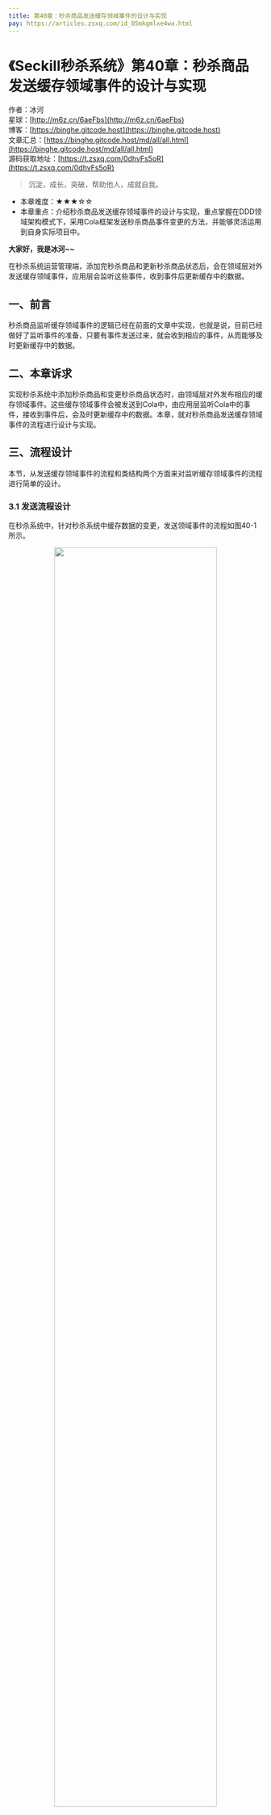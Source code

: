 ```yaml
---
title: 第40章：秒杀商品发送缓存领域事件的设计与实现
pay: https://articles.zsxq.com/id_05mkgmlxe4wa.html
---
```


# 《Seckill秒杀系统》第40章：秒杀商品发送缓存领域事件的设计与实现

作者：冰河
<br/>星球：[http://m6z.cn/6aeFbs](http://m6z.cn/6aeFbs)
<br/>博客：[https://binghe.gitcode.host](https://binghe.gitcode.host)
<br/>文章汇总：[https://binghe.gitcode.host/md/all/all.html](https://binghe.gitcode.host/md/all/all.html)
<br/>源码获取地址：[https://t.zsxq.com/0dhvFs5oR](https://t.zsxq.com/0dhvFs5oR)

> 沉淀，成长，突破，帮助他人，成就自我。

* 本章难度：★★★☆☆
* 本章重点：介绍秒杀商品发送缓存领域事件的设计与实现，重点掌握在DDD领域架构模式下，采用Cola框架发送秒杀商品事件变更的方法，并能够灵活运用到自身实际项目中。

**大家好，我是冰河~~**

在秒杀系统运营管理端，添加完秒杀商品和更新秒杀商品状态后，会在领域层对外发送缓存领域事件，应用层会监听这些事件，收到事件后更新缓存中的数据。

## 一、前言

秒杀商品监听缓存领域事件的逻辑已经在前面的文章中实现，也就是说，目前已经做好了监听事件的准备，只要有事件发送过来，就会收到相应的事件，从而能够及时更新缓存中的数据。

## 二、本章诉求

实现秒杀系统中添加秒杀商品和变更秒杀商品状态时，由领域层对外发布相应的缓存领域事件。这些缓存领域事件会被发送到Cola中，由应用层监听Cola中的事件，接收到事件后，会及时更新缓存中的数据。本章，就对秒杀商品发送缓存领域事件的流程进行设计与实现。

## 三、流程设计

本节，从发送缓存领域事件的流程和类结构两个方面来对监听缓存领域事件的流程进行简单的设计。

### 3.1 发送流程设计

在秒杀系统中，针对秒杀系统中缓存数据的变更，发送领域事件的流程如图40-1所示。

<div align="center">
    <img src="https://binghe.gitcode.host/images/project/seckill/scekill-2023-06-19-001.png?raw=true" width="80%">
    <br/>
</div>

可以看到，添加秒杀商品和更新秒杀商品状态后，领域层将事件封装成对应的事件模型发布到Cola，应用层会监听Cola中的事件，并且接收对应的事件，接收到事件后同步商品列表和商品详情的缓存。

### 3.2 类结构设计

在秒杀系统中，发送缓存领域事件涉及到的类结构如图40-2所示。

## 查看完整文章

加入[冰河技术](http://m6z.cn/6aeFbs)知识星球，解锁完整技术文章与完整代码